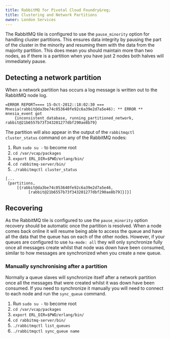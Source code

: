 ```yaml
---
title: RabbitMQ for Pivotal Cloud Foundry&reg;
title: Clustering and Network Partitions
owner: London Services
---
```


The RabbitMQ tile is configured to use the `pause_minority` option for handling cluster partitions. This ensures data integrity by pausing the part of the cluster in the minority and resuming them with the data from the majority partition. This does mean you should maintain more than two nodes, as if there is a partition when you have just 2 nodes both halves will immediately pause.

## Detecting a network partition

When a network partition has occurs a log message is written out to the RabbitMQ node log.

```
=ERROR REPORT==== 15-Oct-2012::18:02:30 ===
Mnesia(rabbit@da3be74c053640fe92c6a39e2d7a5e46): ** ERROR ** mnesia_event got
    {inconsistent_database, running_partitioned_network, rabbit@21b6557b73f343201277dbf290ae8b79}
```

The partition will also appear in the output of the `rabbitmqctl cluster_status` command on any of the RabbitMQ nodes:

1. Run `sudo su -` to become root
1. `cd /var/vcap/packages`
1. `export ERL_DIR=$PWD/erlang/bin/`
1. `cd rabbitmq-server/bin/`
1. `./rabbitmqctl cluster_status`

```
[...
 {partitions,
     [{rabbit@da3be74c053640fe92c6a39e2d7a5e46,
          [rabbit@21b6557b73f343201277dbf290ae8b79]}]}]
```

## Recovering

As the RabbitMQ tile is configured to use the `pause_minority` option recovery should be automatic once the partition is resolved. When a node comes back online it will resume being able to access the queue and have all the data that the queue has on each of the other nodes. However, if your queues are configured to use `ha-mode: all` they will only synchronize fully once all messages create whilst that node was down have been consumed, similar to how messages are synchronized when you create a new queue.

### Manually synchronising after a partition

Normally a queue slaves will synchronize itself after a network partition once all the messages that were created whilst it was down have been consumed. If you need to synchronize it manually you will need to connect to each node and run the `sync_queue` command.

1. Run `sudo su -` to become root
1. `cd /var/vcap/packages`
1. `export ERL_DIR=$PWD/erlang/bin/`
1. `cd rabbitmq-server/bin/`
1. `./rabbitmqctl list_queues`
1. `./rabbitmqctl sync_queue name`
